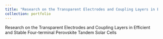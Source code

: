 ```yaml
---
title: "Research on the Transparent Electrodes and Coupling Layers in Efficient and Stable Four-terminal Perovskite Tandem Solar Cells  "
collection: portfolio
---
```


Research on the Transparent Electrodes and Coupling Layers in Efficient and Stable Four-terminal Perovskite Tandem Solar Cells  

